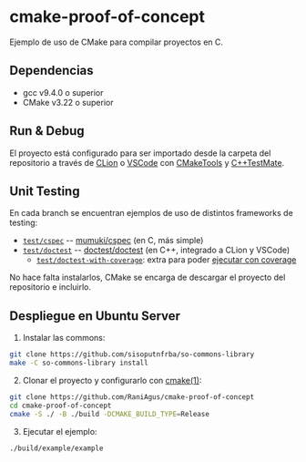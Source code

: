 # cmake-proof-of-concept

Ejemplo de uso de CMake para compilar proyectos en C.

## Dependencias

- gcc v9.4.0 o superior
- CMake v3.22 o superior

## Run & Debug

El proyecto está configurado para ser importado desde la carpeta del repositorio
a través de [CLion] o [VSCode] con [CMakeTools] y [C++TestMate].

[CLion]: https://www.jetbrains.com/clion/features/run-and-debug.html
[VSCode]: https://code.visualstudio.com/docs/editor/debugging
[CMakeTools]: https://github.com/microsoft/vscode-cmake-tools/blob/main/docs/README.md
[C++TestMate]: https://marketplace.visualstudio.com/items?itemName=matepek.vscode-catch2-test-adapter

## Unit Testing

En cada branch se encuentran ejemplos de uso de distintos frameworks de testing:
  - [`test/cspec`] -- [mumuki/cspec] (en C, más simple)
  - [`test/doctest`] -- [doctest/doctest] (en C++, integrado a CLion y VSCode)
    - [`test/doctest-with-coverage`]: extra para poder [ejecutar con coverage]

No hace falta instalarlos, CMake se encarga de descargar el proyecto del
repositorio e incluirlo.

[`test/cspec`]: https://github.com/RaniAgus/cmake-proof-of-concept/compare/main...test/cspec
[mumuki/cspec]: https://github.com/mumuki/cspec

[`test/doctest`]: https://github.com/RaniAgus/cmake-proof-of-concept/compare/main...test/doctest
[doctest/doctest]: https://github.com/doctest/doctest

[`test/doctest-with-coverage`]: https://github.com/RaniAgus/cmake-proof-of-concept/compare/test/doctest...test/doctest-with-coverage
[ejecutar con coverage]: https://www.jetbrains.com/help/clion/code-coverage-clion.html

## Despliegue en Ubuntu Server

1. Instalar las commons:

```bash
git clone https://github.com/sisoputnfrba/so-commons-library
make -C so-commons-library install
```

2. Clonar el proyecto y configurarlo con [cmake(1)]:

```bash
git clone https://github.com/RaniAgus/cmake-proof-of-concept
cd cmake-proof-of-concept
cmake -S ./ -B ./build -DCMAKE_BUILD_TYPE=Release
```
[cmake(1)]: https://cmake.org/cmake/help/latest/manual/cmake.1.html

3. Ejecutar el ejemplo:

```bash
./build/example/example
```
